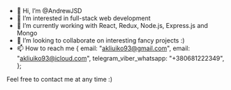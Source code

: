 - 👋 Hi, I’m @AndrewJSD
- 👀 I’m interested in full-stack web development
- 🌱 I’m currently working with React, Redux, Node.js, Express.js and Mongo
- 💞️ I’m looking to collaborate on interesting fancy projects :)
- 📫 How to reach me {
  email: "akliuiko93@gmail.com",
  email: "akliuiko93@icloud.com",
  telegram_viber_whatsapp: "+380681222349",
};

Feel free to contact me at any time :)

<!---
AndrewJSD/AndrewJSD is a ✨ special ✨ repository because its `README.md` (this file) appears on your GitHub profile.
You can click the Preview link to take a look at your changes.
--->
